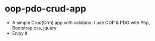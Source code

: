 # oop-pdo-crud-app
* A simple Crud(Crm) app with validator. I use OOP & PDO with Php, Bootstrap.css, jquery
* Enjoy it.

